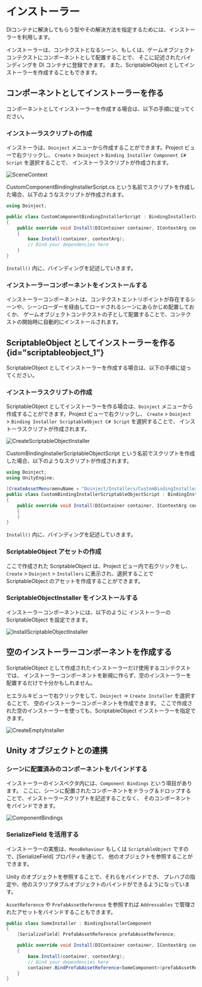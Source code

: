 # インストーラー

DIコンテナに解決してもらう型やその解決方法を指定するためには、インストーラーを利用します。

インストーラーは、コンテクストとなるシーン、もしくは、ゲームオブジェクトコンテクストにコンポーネントとして配置することで、
そこに記述されたバインディングを DI コンテナに登録できます。 また、ScriptableObject としてインストーラーを作成することもできます。

## コンポーネントとしてインストーラーを作る

コンポーネントとしてインストーラーを作成する場合は、以下の手順に従ってください。

### インストーラスクリプトの作成

インストーラは、`Doinject` メニューから作成することができます。Project ビューで右クリックし、
`Create` > `Doinject` > `Binding Installer Component C# Script` を選択することで、 インストーラスクリプトが作成されます。

![SceneContext](CreateComponentBindingInstaller.png)

CustomComponentBindingInstallerScript.cs という名前でスクリプトを作成した場合、以下のようなスクリプトが作成されます。

```C#
using Doinject;

public class CustomComponentBindingInstallerScript : BindingInstallerComponent
{
    public override void Install(DIContainer container, IContextArg contextArg)
    {
        base.Install(container, contextArg);
        // Bind your dependencies here
    }
}
```

```Install()``` 内に、バインディングを記述していきます。


### インストーラーコンポーネントをインストールする

インストーラーコンポーネントは、コンテクストエントリポイントが存在するシーンや、シーンローダーを経由してロードされるシーンにあらかじめ配置しておくか、
ゲームオブジェクトコンテクストの子として配置することで、コンテクストの開始時に自動的にインストールされます。


## ScriptableObject としてインストーラーを作る {id="scriptableobject_1"}

ScriptableObject としてインストーラーを作成する場合は、以下の手順に従ってください。

### インストーラスクリプトの作成

ScriptableObject としてインストーラーを作る場合は、`Doinject` メニューから作成することができます。Project ビューで右クリックし、
`Create` > `Doinject` > `Binding Installer ScriptableObject C# Script` を選択することで、 インストーラスクリプトが作成されます。

![CreateScriptableObjectInstaller](CreateBindingInsallerScriptableObjectScript.png)

CustomBindingInstallerScriptableObjectScript という名前でスクリプトを作成した場合、以下のようなスクリプトが作成されます。

```C#
using Doinject;
using UnityEngine;

[CreateAssetMenu(menuName = "Doinject/Installers/CustomBindingInstallerScriptableObjectScript", fileName = "CustomBindingInstallerScriptableObjectScript", order = 0)]
public class CustomBindingInstallerScriptableObjectScript : BindingInstallerScriptableObject
{
    public override void Install(DIContainer container, IContextArg contextArg)
    {
    }
}
```
```Install()``` 内に、バインディングを記述していきます。

### ScriptableObject アセットの作成

ここで作成された ScriptableObject は、Project ビュー内で右クリックをし、
`Create` > ```Doinject``` > ```Installers``` に表示され、選択することで ScriptableObject のアセットを作成することができます。

### ScriptableObjectInstaller をインストールする

インストーラーコンポーネントには、以下のように インストーラーの ScriptableObject を設定できます。

![InstallScriptableObjectInstaller](InstallScriptableObjectInstaller.png)


## 空のインストーラーコンポーネントを作成する

ScriptableObject として作成されたインストーラーだけ使用するコンテクストでは、
インストーラーコンポーネントを新規に作らず、空のインストーラーを配置するだけで十分かもしれません。

ヒエラルキビューで右クリックをして、```Doinject``` -> ```Create Installer``` を選択することで、
空のインストーラーコンポーネントを作成できます。
ここで作成された空のインストーラーを使っても、ScriptableObject インストーラーを指定できます。

![CreateEmptyInstaller](CreateEmptyInstaller.png)

## Unity オブジェクトとの連携

### シーンに配置済みのコンポーネントをバインドする

インストーラーのインスペクタ内には、```Component Bindings``` という項目があります。
ここに、シーンに配置されたコンポーネントをドラッグ＆ドロップすることで、インストーラースクリプトを記述することなく、
そのコンポーネントをバインドできます。

![ComponentBindings](ComponentBindings.png)


### SerializeField を活用する

インストーラーの実態は、```MonoBehaviour``` もしくは ```ScriptableObject``` ですので、[SerializeField] プロパティを通じて、
他のオブジェクトを参照することができます。

Unity のオブジェクトを参照することで、それらをバインドでき、
プレハブの指定や、他のスクリプタブルオブジェクトのバインドができるようになっています。

```AssetReference``` や ```PrefabAssetReference``` を参照すれば ```Addressables``` で管理されたアセットをバインドすることもできます。

```C#
public class SomeInstaller : BindingInstallerComponent
{
    [SerializeField] PrefabAssetReference prefabAssetReference;

    public override void Install(DIContainer container, IContextArg contextArg)
    {
        base.Install(container, contextArg);
        // Bind your dependencies here
        container.BindPrefabAssetReference<SomeComponent>(prefabAssetReference);
    }
}
```
